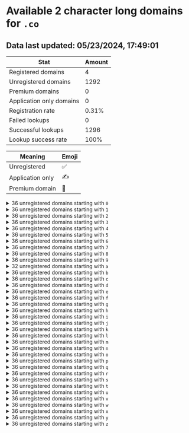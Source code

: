 # Available 2 character long domains for `.co`

## Data last updated: 05/23/2024, 17:49:01

|Stat|Amount|
|--|--|
|Registered domains|4|
|Unregistered domains|1292|
|Premium domains|0|
|Application only domains|0|
|Registration rate|0.31%|
|Failed lookups|0|
|Successful lookups|1296|
|Lookup success rate|100%|


|Meaning|Emoji|
|--|--|
|Unregistered|:white_check_mark:|
|Application only|:writing_hand:|
|Premium domain|:gem:|

<details>
<summary>36 unregistered domains starting with <bold><code>0</code></bold></summary>

|Type|Domain|
|--|--|
|:white_check_mark:|`00.co`|
|:white_check_mark:|`01.co`|
|:white_check_mark:|`02.co`|
|:white_check_mark:|`03.co`|
|:white_check_mark:|`04.co`|
|:white_check_mark:|`05.co`|
|:white_check_mark:|`06.co`|
|:white_check_mark:|`07.co`|
|:white_check_mark:|`08.co`|
|:white_check_mark:|`09.co`|
|:white_check_mark:|`0a.co`|
|:white_check_mark:|`0b.co`|
|:white_check_mark:|`0c.co`|
|:white_check_mark:|`0d.co`|
|:white_check_mark:|`0e.co`|
|:white_check_mark:|`0f.co`|
|:white_check_mark:|`0g.co`|
|:white_check_mark:|`0h.co`|
|:white_check_mark:|`0i.co`|
|:white_check_mark:|`0j.co`|
|:white_check_mark:|`0k.co`|
|:white_check_mark:|`0l.co`|
|:white_check_mark:|`0m.co`|
|:white_check_mark:|`0n.co`|
|:white_check_mark:|`0o.co`|
|:white_check_mark:|`0p.co`|
|:white_check_mark:|`0q.co`|
|:white_check_mark:|`0r.co`|
|:white_check_mark:|`0s.co`|
|:white_check_mark:|`0t.co`|
|:white_check_mark:|`0u.co`|
|:white_check_mark:|`0v.co`|
|:white_check_mark:|`0w.co`|
|:white_check_mark:|`0x.co`|
|:white_check_mark:|`0y.co`|
|:white_check_mark:|`0z.co`|
</details>
<details>
<summary>36 unregistered domains starting with <bold><code>1</code></bold></summary>

|Type|Domain|
|--|--|
|:white_check_mark:|`10.co`|
|:white_check_mark:|`11.co`|
|:white_check_mark:|`12.co`|
|:white_check_mark:|`13.co`|
|:white_check_mark:|`14.co`|
|:white_check_mark:|`15.co`|
|:white_check_mark:|`16.co`|
|:white_check_mark:|`17.co`|
|:white_check_mark:|`18.co`|
|:white_check_mark:|`19.co`|
|:white_check_mark:|`1a.co`|
|:white_check_mark:|`1b.co`|
|:white_check_mark:|`1c.co`|
|:white_check_mark:|`1d.co`|
|:white_check_mark:|`1e.co`|
|:white_check_mark:|`1f.co`|
|:white_check_mark:|`1g.co`|
|:white_check_mark:|`1h.co`|
|:white_check_mark:|`1i.co`|
|:white_check_mark:|`1j.co`|
|:white_check_mark:|`1k.co`|
|:white_check_mark:|`1l.co`|
|:white_check_mark:|`1m.co`|
|:white_check_mark:|`1n.co`|
|:white_check_mark:|`1o.co`|
|:white_check_mark:|`1p.co`|
|:white_check_mark:|`1q.co`|
|:white_check_mark:|`1r.co`|
|:white_check_mark:|`1s.co`|
|:white_check_mark:|`1t.co`|
|:white_check_mark:|`1u.co`|
|:white_check_mark:|`1v.co`|
|:white_check_mark:|`1w.co`|
|:white_check_mark:|`1x.co`|
|:white_check_mark:|`1y.co`|
|:white_check_mark:|`1z.co`|
</details>
<details>
<summary>36 unregistered domains starting with <bold><code>2</code></bold></summary>

|Type|Domain|
|--|--|
|:white_check_mark:|`20.co`|
|:white_check_mark:|`21.co`|
|:white_check_mark:|`22.co`|
|:white_check_mark:|`23.co`|
|:white_check_mark:|`24.co`|
|:white_check_mark:|`25.co`|
|:white_check_mark:|`26.co`|
|:white_check_mark:|`27.co`|
|:white_check_mark:|`28.co`|
|:white_check_mark:|`29.co`|
|:white_check_mark:|`2a.co`|
|:white_check_mark:|`2b.co`|
|:white_check_mark:|`2c.co`|
|:white_check_mark:|`2d.co`|
|:white_check_mark:|`2e.co`|
|:white_check_mark:|`2f.co`|
|:white_check_mark:|`2g.co`|
|:white_check_mark:|`2h.co`|
|:white_check_mark:|`2i.co`|
|:white_check_mark:|`2j.co`|
|:white_check_mark:|`2k.co`|
|:white_check_mark:|`2l.co`|
|:white_check_mark:|`2m.co`|
|:white_check_mark:|`2n.co`|
|:white_check_mark:|`2o.co`|
|:white_check_mark:|`2p.co`|
|:white_check_mark:|`2q.co`|
|:white_check_mark:|`2r.co`|
|:white_check_mark:|`2s.co`|
|:white_check_mark:|`2t.co`|
|:white_check_mark:|`2u.co`|
|:white_check_mark:|`2v.co`|
|:white_check_mark:|`2w.co`|
|:white_check_mark:|`2x.co`|
|:white_check_mark:|`2y.co`|
|:white_check_mark:|`2z.co`|
</details>
<details>
<summary>36 unregistered domains starting with <bold><code>3</code></bold></summary>

|Type|Domain|
|--|--|
|:white_check_mark:|`30.co`|
|:white_check_mark:|`31.co`|
|:white_check_mark:|`32.co`|
|:white_check_mark:|`33.co`|
|:white_check_mark:|`34.co`|
|:white_check_mark:|`35.co`|
|:white_check_mark:|`36.co`|
|:white_check_mark:|`37.co`|
|:white_check_mark:|`38.co`|
|:white_check_mark:|`39.co`|
|:white_check_mark:|`3a.co`|
|:white_check_mark:|`3b.co`|
|:white_check_mark:|`3c.co`|
|:white_check_mark:|`3d.co`|
|:white_check_mark:|`3e.co`|
|:white_check_mark:|`3f.co`|
|:white_check_mark:|`3g.co`|
|:white_check_mark:|`3h.co`|
|:white_check_mark:|`3i.co`|
|:white_check_mark:|`3j.co`|
|:white_check_mark:|`3k.co`|
|:white_check_mark:|`3l.co`|
|:white_check_mark:|`3m.co`|
|:white_check_mark:|`3n.co`|
|:white_check_mark:|`3o.co`|
|:white_check_mark:|`3p.co`|
|:white_check_mark:|`3q.co`|
|:white_check_mark:|`3r.co`|
|:white_check_mark:|`3s.co`|
|:white_check_mark:|`3t.co`|
|:white_check_mark:|`3u.co`|
|:white_check_mark:|`3v.co`|
|:white_check_mark:|`3w.co`|
|:white_check_mark:|`3x.co`|
|:white_check_mark:|`3y.co`|
|:white_check_mark:|`3z.co`|
</details>
<details>
<summary>36 unregistered domains starting with <bold><code>4</code></bold></summary>

|Type|Domain|
|--|--|
|:white_check_mark:|`40.co`|
|:white_check_mark:|`41.co`|
|:white_check_mark:|`42.co`|
|:white_check_mark:|`43.co`|
|:white_check_mark:|`44.co`|
|:white_check_mark:|`45.co`|
|:white_check_mark:|`46.co`|
|:white_check_mark:|`47.co`|
|:white_check_mark:|`48.co`|
|:white_check_mark:|`49.co`|
|:white_check_mark:|`4a.co`|
|:white_check_mark:|`4b.co`|
|:white_check_mark:|`4c.co`|
|:white_check_mark:|`4d.co`|
|:white_check_mark:|`4e.co`|
|:white_check_mark:|`4f.co`|
|:white_check_mark:|`4g.co`|
|:white_check_mark:|`4h.co`|
|:white_check_mark:|`4i.co`|
|:white_check_mark:|`4j.co`|
|:white_check_mark:|`4k.co`|
|:white_check_mark:|`4l.co`|
|:white_check_mark:|`4m.co`|
|:white_check_mark:|`4n.co`|
|:white_check_mark:|`4o.co`|
|:white_check_mark:|`4p.co`|
|:white_check_mark:|`4q.co`|
|:white_check_mark:|`4r.co`|
|:white_check_mark:|`4s.co`|
|:white_check_mark:|`4t.co`|
|:white_check_mark:|`4u.co`|
|:white_check_mark:|`4v.co`|
|:white_check_mark:|`4w.co`|
|:white_check_mark:|`4x.co`|
|:white_check_mark:|`4y.co`|
|:white_check_mark:|`4z.co`|
</details>
<details>
<summary>36 unregistered domains starting with <bold><code>5</code></bold></summary>

|Type|Domain|
|--|--|
|:white_check_mark:|`50.co`|
|:white_check_mark:|`51.co`|
|:white_check_mark:|`52.co`|
|:white_check_mark:|`53.co`|
|:white_check_mark:|`54.co`|
|:white_check_mark:|`55.co`|
|:white_check_mark:|`56.co`|
|:white_check_mark:|`57.co`|
|:white_check_mark:|`58.co`|
|:white_check_mark:|`59.co`|
|:white_check_mark:|`5a.co`|
|:white_check_mark:|`5b.co`|
|:white_check_mark:|`5c.co`|
|:white_check_mark:|`5d.co`|
|:white_check_mark:|`5e.co`|
|:white_check_mark:|`5f.co`|
|:white_check_mark:|`5g.co`|
|:white_check_mark:|`5h.co`|
|:white_check_mark:|`5i.co`|
|:white_check_mark:|`5j.co`|
|:white_check_mark:|`5k.co`|
|:white_check_mark:|`5l.co`|
|:white_check_mark:|`5m.co`|
|:white_check_mark:|`5n.co`|
|:white_check_mark:|`5o.co`|
|:white_check_mark:|`5p.co`|
|:white_check_mark:|`5q.co`|
|:white_check_mark:|`5r.co`|
|:white_check_mark:|`5s.co`|
|:white_check_mark:|`5t.co`|
|:white_check_mark:|`5u.co`|
|:white_check_mark:|`5v.co`|
|:white_check_mark:|`5w.co`|
|:white_check_mark:|`5x.co`|
|:white_check_mark:|`5y.co`|
|:white_check_mark:|`5z.co`|
</details>
<details>
<summary>36 unregistered domains starting with <bold><code>6</code></bold></summary>

|Type|Domain|
|--|--|
|:white_check_mark:|`60.co`|
|:white_check_mark:|`61.co`|
|:white_check_mark:|`62.co`|
|:white_check_mark:|`63.co`|
|:white_check_mark:|`64.co`|
|:white_check_mark:|`65.co`|
|:white_check_mark:|`66.co`|
|:white_check_mark:|`67.co`|
|:white_check_mark:|`68.co`|
|:white_check_mark:|`69.co`|
|:white_check_mark:|`6a.co`|
|:white_check_mark:|`6b.co`|
|:white_check_mark:|`6c.co`|
|:white_check_mark:|`6d.co`|
|:white_check_mark:|`6e.co`|
|:white_check_mark:|`6f.co`|
|:white_check_mark:|`6g.co`|
|:white_check_mark:|`6h.co`|
|:white_check_mark:|`6i.co`|
|:white_check_mark:|`6j.co`|
|:white_check_mark:|`6k.co`|
|:white_check_mark:|`6l.co`|
|:white_check_mark:|`6m.co`|
|:white_check_mark:|`6n.co`|
|:white_check_mark:|`6o.co`|
|:white_check_mark:|`6p.co`|
|:white_check_mark:|`6q.co`|
|:white_check_mark:|`6r.co`|
|:white_check_mark:|`6s.co`|
|:white_check_mark:|`6t.co`|
|:white_check_mark:|`6u.co`|
|:white_check_mark:|`6v.co`|
|:white_check_mark:|`6w.co`|
|:white_check_mark:|`6x.co`|
|:white_check_mark:|`6y.co`|
|:white_check_mark:|`6z.co`|
</details>
<details>
<summary>36 unregistered domains starting with <bold><code>7</code></bold></summary>

|Type|Domain|
|--|--|
|:white_check_mark:|`70.co`|
|:white_check_mark:|`71.co`|
|:white_check_mark:|`72.co`|
|:white_check_mark:|`73.co`|
|:white_check_mark:|`74.co`|
|:white_check_mark:|`75.co`|
|:white_check_mark:|`76.co`|
|:white_check_mark:|`77.co`|
|:white_check_mark:|`78.co`|
|:white_check_mark:|`79.co`|
|:white_check_mark:|`7a.co`|
|:white_check_mark:|`7b.co`|
|:white_check_mark:|`7c.co`|
|:white_check_mark:|`7d.co`|
|:white_check_mark:|`7e.co`|
|:white_check_mark:|`7f.co`|
|:white_check_mark:|`7g.co`|
|:white_check_mark:|`7h.co`|
|:white_check_mark:|`7i.co`|
|:white_check_mark:|`7j.co`|
|:white_check_mark:|`7k.co`|
|:white_check_mark:|`7l.co`|
|:white_check_mark:|`7m.co`|
|:white_check_mark:|`7n.co`|
|:white_check_mark:|`7o.co`|
|:white_check_mark:|`7p.co`|
|:white_check_mark:|`7q.co`|
|:white_check_mark:|`7r.co`|
|:white_check_mark:|`7s.co`|
|:white_check_mark:|`7t.co`|
|:white_check_mark:|`7u.co`|
|:white_check_mark:|`7v.co`|
|:white_check_mark:|`7w.co`|
|:white_check_mark:|`7x.co`|
|:white_check_mark:|`7y.co`|
|:white_check_mark:|`7z.co`|
</details>
<details>
<summary>36 unregistered domains starting with <bold><code>8</code></bold></summary>

|Type|Domain|
|--|--|
|:white_check_mark:|`80.co`|
|:white_check_mark:|`81.co`|
|:white_check_mark:|`82.co`|
|:white_check_mark:|`83.co`|
|:white_check_mark:|`84.co`|
|:white_check_mark:|`85.co`|
|:white_check_mark:|`86.co`|
|:white_check_mark:|`87.co`|
|:white_check_mark:|`88.co`|
|:white_check_mark:|`89.co`|
|:white_check_mark:|`8a.co`|
|:white_check_mark:|`8b.co`|
|:white_check_mark:|`8c.co`|
|:white_check_mark:|`8d.co`|
|:white_check_mark:|`8e.co`|
|:white_check_mark:|`8f.co`|
|:white_check_mark:|`8g.co`|
|:white_check_mark:|`8h.co`|
|:white_check_mark:|`8i.co`|
|:white_check_mark:|`8j.co`|
|:white_check_mark:|`8k.co`|
|:white_check_mark:|`8l.co`|
|:white_check_mark:|`8m.co`|
|:white_check_mark:|`8n.co`|
|:white_check_mark:|`8o.co`|
|:white_check_mark:|`8p.co`|
|:white_check_mark:|`8q.co`|
|:white_check_mark:|`8r.co`|
|:white_check_mark:|`8s.co`|
|:white_check_mark:|`8t.co`|
|:white_check_mark:|`8u.co`|
|:white_check_mark:|`8v.co`|
|:white_check_mark:|`8w.co`|
|:white_check_mark:|`8x.co`|
|:white_check_mark:|`8y.co`|
|:white_check_mark:|`8z.co`|
</details>
<details>
<summary>36 unregistered domains starting with <bold><code>9</code></bold></summary>

|Type|Domain|
|--|--|
|:white_check_mark:|`90.co`|
|:white_check_mark:|`91.co`|
|:white_check_mark:|`92.co`|
|:white_check_mark:|`93.co`|
|:white_check_mark:|`94.co`|
|:white_check_mark:|`95.co`|
|:white_check_mark:|`96.co`|
|:white_check_mark:|`97.co`|
|:white_check_mark:|`98.co`|
|:white_check_mark:|`99.co`|
|:white_check_mark:|`9a.co`|
|:white_check_mark:|`9b.co`|
|:white_check_mark:|`9c.co`|
|:white_check_mark:|`9d.co`|
|:white_check_mark:|`9e.co`|
|:white_check_mark:|`9f.co`|
|:white_check_mark:|`9g.co`|
|:white_check_mark:|`9h.co`|
|:white_check_mark:|`9i.co`|
|:white_check_mark:|`9j.co`|
|:white_check_mark:|`9k.co`|
|:white_check_mark:|`9l.co`|
|:white_check_mark:|`9m.co`|
|:white_check_mark:|`9n.co`|
|:white_check_mark:|`9o.co`|
|:white_check_mark:|`9p.co`|
|:white_check_mark:|`9q.co`|
|:white_check_mark:|`9r.co`|
|:white_check_mark:|`9s.co`|
|:white_check_mark:|`9t.co`|
|:white_check_mark:|`9u.co`|
|:white_check_mark:|`9v.co`|
|:white_check_mark:|`9w.co`|
|:white_check_mark:|`9x.co`|
|:white_check_mark:|`9y.co`|
|:white_check_mark:|`9z.co`|
</details>
<details>
<summary>32 unregistered domains starting with <bold><code>a</code></bold></summary>

|Type|Domain|
|--|--|
|:white_check_mark:|`a0.co`|
|:white_check_mark:|`a1.co`|
|:white_check_mark:|`a2.co`|
|:white_check_mark:|`a3.co`|
|:white_check_mark:|`a4.co`|
|:white_check_mark:|`a5.co`|
|:white_check_mark:|`a6.co`|
|:white_check_mark:|`a7.co`|
|:white_check_mark:|`a8.co`|
|:white_check_mark:|`a9.co`|
|:white_check_mark:|`ae.co`|
|:white_check_mark:|`af.co`|
|:white_check_mark:|`ag.co`|
|:white_check_mark:|`ah.co`|
|:white_check_mark:|`ai.co`|
|:white_check_mark:|`aj.co`|
|:white_check_mark:|`ak.co`|
|:white_check_mark:|`al.co`|
|:white_check_mark:|`am.co`|
|:white_check_mark:|`an.co`|
|:white_check_mark:|`ao.co`|
|:white_check_mark:|`ap.co`|
|:white_check_mark:|`aq.co`|
|:white_check_mark:|`ar.co`|
|:white_check_mark:|`as.co`|
|:white_check_mark:|`at.co`|
|:white_check_mark:|`au.co`|
|:white_check_mark:|`av.co`|
|:white_check_mark:|`aw.co`|
|:white_check_mark:|`ax.co`|
|:white_check_mark:|`ay.co`|
|:white_check_mark:|`az.co`|
</details>
<details>
<summary>36 unregistered domains starting with <bold><code>b</code></bold></summary>

|Type|Domain|
|--|--|
|:white_check_mark:|`b0.co`|
|:white_check_mark:|`b1.co`|
|:white_check_mark:|`b2.co`|
|:white_check_mark:|`b3.co`|
|:white_check_mark:|`b4.co`|
|:white_check_mark:|`b5.co`|
|:white_check_mark:|`b6.co`|
|:white_check_mark:|`b7.co`|
|:white_check_mark:|`b8.co`|
|:white_check_mark:|`b9.co`|
|:white_check_mark:|`ba.co`|
|:white_check_mark:|`bb.co`|
|:white_check_mark:|`bc.co`|
|:white_check_mark:|`bd.co`|
|:white_check_mark:|`be.co`|
|:white_check_mark:|`bf.co`|
|:white_check_mark:|`bg.co`|
|:white_check_mark:|`bh.co`|
|:white_check_mark:|`bi.co`|
|:white_check_mark:|`bj.co`|
|:white_check_mark:|`bk.co`|
|:white_check_mark:|`bl.co`|
|:white_check_mark:|`bm.co`|
|:white_check_mark:|`bn.co`|
|:white_check_mark:|`bo.co`|
|:white_check_mark:|`bp.co`|
|:white_check_mark:|`bq.co`|
|:white_check_mark:|`br.co`|
|:white_check_mark:|`bs.co`|
|:white_check_mark:|`bt.co`|
|:white_check_mark:|`bu.co`|
|:white_check_mark:|`bv.co`|
|:white_check_mark:|`bw.co`|
|:white_check_mark:|`bx.co`|
|:white_check_mark:|`by.co`|
|:white_check_mark:|`bz.co`|
</details>
<details>
<summary>36 unregistered domains starting with <bold><code>c</code></bold></summary>

|Type|Domain|
|--|--|
|:white_check_mark:|`c0.co`|
|:white_check_mark:|`c1.co`|
|:white_check_mark:|`c2.co`|
|:white_check_mark:|`c3.co`|
|:white_check_mark:|`c4.co`|
|:white_check_mark:|`c5.co`|
|:white_check_mark:|`c6.co`|
|:white_check_mark:|`c7.co`|
|:white_check_mark:|`c8.co`|
|:white_check_mark:|`c9.co`|
|:white_check_mark:|`ca.co`|
|:white_check_mark:|`cb.co`|
|:white_check_mark:|`cc.co`|
|:white_check_mark:|`cd.co`|
|:white_check_mark:|`ce.co`|
|:white_check_mark:|`cf.co`|
|:white_check_mark:|`cg.co`|
|:white_check_mark:|`ch.co`|
|:white_check_mark:|`ci.co`|
|:white_check_mark:|`cj.co`|
|:white_check_mark:|`ck.co`|
|:white_check_mark:|`cl.co`|
|:white_check_mark:|`cm.co`|
|:white_check_mark:|`cn.co`|
|:white_check_mark:|`co.co`|
|:white_check_mark:|`cp.co`|
|:white_check_mark:|`cq.co`|
|:white_check_mark:|`cr.co`|
|:white_check_mark:|`cs.co`|
|:white_check_mark:|`ct.co`|
|:white_check_mark:|`cu.co`|
|:white_check_mark:|`cv.co`|
|:white_check_mark:|`cw.co`|
|:white_check_mark:|`cx.co`|
|:white_check_mark:|`cy.co`|
|:white_check_mark:|`cz.co`|
</details>
<details>
<summary>36 unregistered domains starting with <bold><code>d</code></bold></summary>

|Type|Domain|
|--|--|
|:white_check_mark:|`d0.co`|
|:white_check_mark:|`d1.co`|
|:white_check_mark:|`d2.co`|
|:white_check_mark:|`d3.co`|
|:white_check_mark:|`d4.co`|
|:white_check_mark:|`d5.co`|
|:white_check_mark:|`d6.co`|
|:white_check_mark:|`d7.co`|
|:white_check_mark:|`d8.co`|
|:white_check_mark:|`d9.co`|
|:white_check_mark:|`da.co`|
|:white_check_mark:|`db.co`|
|:white_check_mark:|`dc.co`|
|:white_check_mark:|`dd.co`|
|:white_check_mark:|`de.co`|
|:white_check_mark:|`df.co`|
|:white_check_mark:|`dg.co`|
|:white_check_mark:|`dh.co`|
|:white_check_mark:|`di.co`|
|:white_check_mark:|`dj.co`|
|:white_check_mark:|`dk.co`|
|:white_check_mark:|`dl.co`|
|:white_check_mark:|`dm.co`|
|:white_check_mark:|`dn.co`|
|:white_check_mark:|`do.co`|
|:white_check_mark:|`dp.co`|
|:white_check_mark:|`dq.co`|
|:white_check_mark:|`dr.co`|
|:white_check_mark:|`ds.co`|
|:white_check_mark:|`dt.co`|
|:white_check_mark:|`du.co`|
|:white_check_mark:|`dv.co`|
|:white_check_mark:|`dw.co`|
|:white_check_mark:|`dx.co`|
|:white_check_mark:|`dy.co`|
|:white_check_mark:|`dz.co`|
</details>
<details>
<summary>36 unregistered domains starting with <bold><code>e</code></bold></summary>

|Type|Domain|
|--|--|
|:white_check_mark:|`e0.co`|
|:white_check_mark:|`e1.co`|
|:white_check_mark:|`e2.co`|
|:white_check_mark:|`e3.co`|
|:white_check_mark:|`e4.co`|
|:white_check_mark:|`e5.co`|
|:white_check_mark:|`e6.co`|
|:white_check_mark:|`e7.co`|
|:white_check_mark:|`e8.co`|
|:white_check_mark:|`e9.co`|
|:white_check_mark:|`ea.co`|
|:white_check_mark:|`eb.co`|
|:white_check_mark:|`ec.co`|
|:white_check_mark:|`ed.co`|
|:white_check_mark:|`ee.co`|
|:white_check_mark:|`ef.co`|
|:white_check_mark:|`eg.co`|
|:white_check_mark:|`eh.co`|
|:white_check_mark:|`ei.co`|
|:white_check_mark:|`ej.co`|
|:white_check_mark:|`ek.co`|
|:white_check_mark:|`el.co`|
|:white_check_mark:|`em.co`|
|:white_check_mark:|`en.co`|
|:white_check_mark:|`eo.co`|
|:white_check_mark:|`ep.co`|
|:white_check_mark:|`eq.co`|
|:white_check_mark:|`er.co`|
|:white_check_mark:|`es.co`|
|:white_check_mark:|`et.co`|
|:white_check_mark:|`eu.co`|
|:white_check_mark:|`ev.co`|
|:white_check_mark:|`ew.co`|
|:white_check_mark:|`ex.co`|
|:white_check_mark:|`ey.co`|
|:white_check_mark:|`ez.co`|
</details>
<details>
<summary>36 unregistered domains starting with <bold><code>f</code></bold></summary>

|Type|Domain|
|--|--|
|:white_check_mark:|`f0.co`|
|:white_check_mark:|`f1.co`|
|:white_check_mark:|`f2.co`|
|:white_check_mark:|`f3.co`|
|:white_check_mark:|`f4.co`|
|:white_check_mark:|`f5.co`|
|:white_check_mark:|`f6.co`|
|:white_check_mark:|`f7.co`|
|:white_check_mark:|`f8.co`|
|:white_check_mark:|`f9.co`|
|:white_check_mark:|`fa.co`|
|:white_check_mark:|`fb.co`|
|:white_check_mark:|`fc.co`|
|:white_check_mark:|`fd.co`|
|:white_check_mark:|`fe.co`|
|:white_check_mark:|`ff.co`|
|:white_check_mark:|`fg.co`|
|:white_check_mark:|`fh.co`|
|:white_check_mark:|`fi.co`|
|:white_check_mark:|`fj.co`|
|:white_check_mark:|`fk.co`|
|:white_check_mark:|`fl.co`|
|:white_check_mark:|`fm.co`|
|:white_check_mark:|`fn.co`|
|:white_check_mark:|`fo.co`|
|:white_check_mark:|`fp.co`|
|:white_check_mark:|`fq.co`|
|:white_check_mark:|`fr.co`|
|:white_check_mark:|`fs.co`|
|:white_check_mark:|`ft.co`|
|:white_check_mark:|`fu.co`|
|:white_check_mark:|`fv.co`|
|:white_check_mark:|`fw.co`|
|:white_check_mark:|`fx.co`|
|:white_check_mark:|`fy.co`|
|:white_check_mark:|`fz.co`|
</details>
<details>
<summary>36 unregistered domains starting with <bold><code>g</code></bold></summary>

|Type|Domain|
|--|--|
|:white_check_mark:|`g0.co`|
|:white_check_mark:|`g1.co`|
|:white_check_mark:|`g2.co`|
|:white_check_mark:|`g3.co`|
|:white_check_mark:|`g4.co`|
|:white_check_mark:|`g5.co`|
|:white_check_mark:|`g6.co`|
|:white_check_mark:|`g7.co`|
|:white_check_mark:|`g8.co`|
|:white_check_mark:|`g9.co`|
|:white_check_mark:|`ga.co`|
|:white_check_mark:|`gb.co`|
|:white_check_mark:|`gc.co`|
|:white_check_mark:|`gd.co`|
|:white_check_mark:|`ge.co`|
|:white_check_mark:|`gf.co`|
|:white_check_mark:|`gg.co`|
|:white_check_mark:|`gh.co`|
|:white_check_mark:|`gi.co`|
|:white_check_mark:|`gj.co`|
|:white_check_mark:|`gk.co`|
|:white_check_mark:|`gl.co`|
|:white_check_mark:|`gm.co`|
|:white_check_mark:|`gn.co`|
|:white_check_mark:|`go.co`|
|:white_check_mark:|`gp.co`|
|:white_check_mark:|`gq.co`|
|:white_check_mark:|`gr.co`|
|:white_check_mark:|`gs.co`|
|:white_check_mark:|`gt.co`|
|:white_check_mark:|`gu.co`|
|:white_check_mark:|`gv.co`|
|:white_check_mark:|`gw.co`|
|:white_check_mark:|`gx.co`|
|:white_check_mark:|`gy.co`|
|:white_check_mark:|`gz.co`|
</details>
<details>
<summary>36 unregistered domains starting with <bold><code>h</code></bold></summary>

|Type|Domain|
|--|--|
|:white_check_mark:|`h0.co`|
|:white_check_mark:|`h1.co`|
|:white_check_mark:|`h2.co`|
|:white_check_mark:|`h3.co`|
|:white_check_mark:|`h4.co`|
|:white_check_mark:|`h5.co`|
|:white_check_mark:|`h6.co`|
|:white_check_mark:|`h7.co`|
|:white_check_mark:|`h8.co`|
|:white_check_mark:|`h9.co`|
|:white_check_mark:|`ha.co`|
|:white_check_mark:|`hb.co`|
|:white_check_mark:|`hc.co`|
|:white_check_mark:|`hd.co`|
|:white_check_mark:|`he.co`|
|:white_check_mark:|`hf.co`|
|:white_check_mark:|`hg.co`|
|:white_check_mark:|`hh.co`|
|:white_check_mark:|`hi.co`|
|:white_check_mark:|`hj.co`|
|:white_check_mark:|`hk.co`|
|:white_check_mark:|`hl.co`|
|:white_check_mark:|`hm.co`|
|:white_check_mark:|`hn.co`|
|:white_check_mark:|`ho.co`|
|:white_check_mark:|`hp.co`|
|:white_check_mark:|`hq.co`|
|:white_check_mark:|`hr.co`|
|:white_check_mark:|`hs.co`|
|:white_check_mark:|`ht.co`|
|:white_check_mark:|`hu.co`|
|:white_check_mark:|`hv.co`|
|:white_check_mark:|`hw.co`|
|:white_check_mark:|`hx.co`|
|:white_check_mark:|`hy.co`|
|:white_check_mark:|`hz.co`|
</details>
<details>
<summary>36 unregistered domains starting with <bold><code>i</code></bold></summary>

|Type|Domain|
|--|--|
|:white_check_mark:|`i0.co`|
|:white_check_mark:|`i1.co`|
|:white_check_mark:|`i2.co`|
|:white_check_mark:|`i3.co`|
|:white_check_mark:|`i4.co`|
|:white_check_mark:|`i5.co`|
|:white_check_mark:|`i6.co`|
|:white_check_mark:|`i7.co`|
|:white_check_mark:|`i8.co`|
|:white_check_mark:|`i9.co`|
|:white_check_mark:|`ia.co`|
|:white_check_mark:|`ib.co`|
|:white_check_mark:|`ic.co`|
|:white_check_mark:|`id.co`|
|:white_check_mark:|`ie.co`|
|:white_check_mark:|`if.co`|
|:white_check_mark:|`ig.co`|
|:white_check_mark:|`ih.co`|
|:white_check_mark:|`ii.co`|
|:white_check_mark:|`ij.co`|
|:white_check_mark:|`ik.co`|
|:white_check_mark:|`il.co`|
|:white_check_mark:|`im.co`|
|:white_check_mark:|`in.co`|
|:white_check_mark:|`io.co`|
|:white_check_mark:|`ip.co`|
|:white_check_mark:|`iq.co`|
|:white_check_mark:|`ir.co`|
|:white_check_mark:|`is.co`|
|:white_check_mark:|`it.co`|
|:white_check_mark:|`iu.co`|
|:white_check_mark:|`iv.co`|
|:white_check_mark:|`iw.co`|
|:white_check_mark:|`ix.co`|
|:white_check_mark:|`iy.co`|
|:white_check_mark:|`iz.co`|
</details>
<details>
<summary>36 unregistered domains starting with <bold><code>j</code></bold></summary>

|Type|Domain|
|--|--|
|:white_check_mark:|`j0.co`|
|:white_check_mark:|`j1.co`|
|:white_check_mark:|`j2.co`|
|:white_check_mark:|`j3.co`|
|:white_check_mark:|`j4.co`|
|:white_check_mark:|`j5.co`|
|:white_check_mark:|`j6.co`|
|:white_check_mark:|`j7.co`|
|:white_check_mark:|`j8.co`|
|:white_check_mark:|`j9.co`|
|:white_check_mark:|`ja.co`|
|:white_check_mark:|`jb.co`|
|:white_check_mark:|`jc.co`|
|:white_check_mark:|`jd.co`|
|:white_check_mark:|`je.co`|
|:white_check_mark:|`jf.co`|
|:white_check_mark:|`jg.co`|
|:white_check_mark:|`jh.co`|
|:white_check_mark:|`ji.co`|
|:white_check_mark:|`jj.co`|
|:white_check_mark:|`jk.co`|
|:white_check_mark:|`jl.co`|
|:white_check_mark:|`jm.co`|
|:white_check_mark:|`jn.co`|
|:white_check_mark:|`jo.co`|
|:white_check_mark:|`jp.co`|
|:white_check_mark:|`jq.co`|
|:white_check_mark:|`jr.co`|
|:white_check_mark:|`js.co`|
|:white_check_mark:|`jt.co`|
|:white_check_mark:|`ju.co`|
|:white_check_mark:|`jv.co`|
|:white_check_mark:|`jw.co`|
|:white_check_mark:|`jx.co`|
|:white_check_mark:|`jy.co`|
|:white_check_mark:|`jz.co`|
</details>
<details>
<summary>36 unregistered domains starting with <bold><code>k</code></bold></summary>

|Type|Domain|
|--|--|
|:white_check_mark:|`k0.co`|
|:white_check_mark:|`k1.co`|
|:white_check_mark:|`k2.co`|
|:white_check_mark:|`k3.co`|
|:white_check_mark:|`k4.co`|
|:white_check_mark:|`k5.co`|
|:white_check_mark:|`k6.co`|
|:white_check_mark:|`k7.co`|
|:white_check_mark:|`k8.co`|
|:white_check_mark:|`k9.co`|
|:white_check_mark:|`ka.co`|
|:white_check_mark:|`kb.co`|
|:white_check_mark:|`kc.co`|
|:white_check_mark:|`kd.co`|
|:white_check_mark:|`ke.co`|
|:white_check_mark:|`kf.co`|
|:white_check_mark:|`kg.co`|
|:white_check_mark:|`kh.co`|
|:white_check_mark:|`ki.co`|
|:white_check_mark:|`kj.co`|
|:white_check_mark:|`kk.co`|
|:white_check_mark:|`kl.co`|
|:white_check_mark:|`km.co`|
|:white_check_mark:|`kn.co`|
|:white_check_mark:|`ko.co`|
|:white_check_mark:|`kp.co`|
|:white_check_mark:|`kq.co`|
|:white_check_mark:|`kr.co`|
|:white_check_mark:|`ks.co`|
|:white_check_mark:|`kt.co`|
|:white_check_mark:|`ku.co`|
|:white_check_mark:|`kv.co`|
|:white_check_mark:|`kw.co`|
|:white_check_mark:|`kx.co`|
|:white_check_mark:|`ky.co`|
|:white_check_mark:|`kz.co`|
</details>
<details>
<summary>36 unregistered domains starting with <bold><code>l</code></bold></summary>

|Type|Domain|
|--|--|
|:white_check_mark:|`l0.co`|
|:white_check_mark:|`l1.co`|
|:white_check_mark:|`l2.co`|
|:white_check_mark:|`l3.co`|
|:white_check_mark:|`l4.co`|
|:white_check_mark:|`l5.co`|
|:white_check_mark:|`l6.co`|
|:white_check_mark:|`l7.co`|
|:white_check_mark:|`l8.co`|
|:white_check_mark:|`l9.co`|
|:white_check_mark:|`la.co`|
|:white_check_mark:|`lb.co`|
|:white_check_mark:|`lc.co`|
|:white_check_mark:|`ld.co`|
|:white_check_mark:|`le.co`|
|:white_check_mark:|`lf.co`|
|:white_check_mark:|`lg.co`|
|:white_check_mark:|`lh.co`|
|:white_check_mark:|`li.co`|
|:white_check_mark:|`lj.co`|
|:white_check_mark:|`lk.co`|
|:white_check_mark:|`ll.co`|
|:white_check_mark:|`lm.co`|
|:white_check_mark:|`ln.co`|
|:white_check_mark:|`lo.co`|
|:white_check_mark:|`lp.co`|
|:white_check_mark:|`lq.co`|
|:white_check_mark:|`lr.co`|
|:white_check_mark:|`ls.co`|
|:white_check_mark:|`lt.co`|
|:white_check_mark:|`lu.co`|
|:white_check_mark:|`lv.co`|
|:white_check_mark:|`lw.co`|
|:white_check_mark:|`lx.co`|
|:white_check_mark:|`ly.co`|
|:white_check_mark:|`lz.co`|
</details>
<details>
<summary>36 unregistered domains starting with <bold><code>m</code></bold></summary>

|Type|Domain|
|--|--|
|:white_check_mark:|`m0.co`|
|:white_check_mark:|`m1.co`|
|:white_check_mark:|`m2.co`|
|:white_check_mark:|`m3.co`|
|:white_check_mark:|`m4.co`|
|:white_check_mark:|`m5.co`|
|:white_check_mark:|`m6.co`|
|:white_check_mark:|`m7.co`|
|:white_check_mark:|`m8.co`|
|:white_check_mark:|`m9.co`|
|:white_check_mark:|`ma.co`|
|:white_check_mark:|`mb.co`|
|:white_check_mark:|`mc.co`|
|:white_check_mark:|`md.co`|
|:white_check_mark:|`me.co`|
|:white_check_mark:|`mf.co`|
|:white_check_mark:|`mg.co`|
|:white_check_mark:|`mh.co`|
|:white_check_mark:|`mi.co`|
|:white_check_mark:|`mj.co`|
|:white_check_mark:|`mk.co`|
|:white_check_mark:|`ml.co`|
|:white_check_mark:|`mm.co`|
|:white_check_mark:|`mn.co`|
|:white_check_mark:|`mo.co`|
|:white_check_mark:|`mp.co`|
|:white_check_mark:|`mq.co`|
|:white_check_mark:|`mr.co`|
|:white_check_mark:|`ms.co`|
|:white_check_mark:|`mt.co`|
|:white_check_mark:|`mu.co`|
|:white_check_mark:|`mv.co`|
|:white_check_mark:|`mw.co`|
|:white_check_mark:|`mx.co`|
|:white_check_mark:|`my.co`|
|:white_check_mark:|`mz.co`|
</details>
<details>
<summary>36 unregistered domains starting with <bold><code>n</code></bold></summary>

|Type|Domain|
|--|--|
|:white_check_mark:|`n0.co`|
|:white_check_mark:|`n1.co`|
|:white_check_mark:|`n2.co`|
|:white_check_mark:|`n3.co`|
|:white_check_mark:|`n4.co`|
|:white_check_mark:|`n5.co`|
|:white_check_mark:|`n6.co`|
|:white_check_mark:|`n7.co`|
|:white_check_mark:|`n8.co`|
|:white_check_mark:|`n9.co`|
|:white_check_mark:|`na.co`|
|:white_check_mark:|`nb.co`|
|:white_check_mark:|`nc.co`|
|:white_check_mark:|`nd.co`|
|:white_check_mark:|`ne.co`|
|:white_check_mark:|`nf.co`|
|:white_check_mark:|`ng.co`|
|:white_check_mark:|`nh.co`|
|:white_check_mark:|`ni.co`|
|:white_check_mark:|`nj.co`|
|:white_check_mark:|`nk.co`|
|:white_check_mark:|`nl.co`|
|:white_check_mark:|`nm.co`|
|:white_check_mark:|`nn.co`|
|:white_check_mark:|`no.co`|
|:white_check_mark:|`np.co`|
|:white_check_mark:|`nq.co`|
|:white_check_mark:|`nr.co`|
|:white_check_mark:|`ns.co`|
|:white_check_mark:|`nt.co`|
|:white_check_mark:|`nu.co`|
|:white_check_mark:|`nv.co`|
|:white_check_mark:|`nw.co`|
|:white_check_mark:|`nx.co`|
|:white_check_mark:|`ny.co`|
|:white_check_mark:|`nz.co`|
</details>
<details>
<summary>36 unregistered domains starting with <bold><code>o</code></bold></summary>

|Type|Domain|
|--|--|
|:white_check_mark:|`o0.co`|
|:white_check_mark:|`o1.co`|
|:white_check_mark:|`o2.co`|
|:white_check_mark:|`o3.co`|
|:white_check_mark:|`o4.co`|
|:white_check_mark:|`o5.co`|
|:white_check_mark:|`o6.co`|
|:white_check_mark:|`o7.co`|
|:white_check_mark:|`o8.co`|
|:white_check_mark:|`o9.co`|
|:white_check_mark:|`oa.co`|
|:white_check_mark:|`ob.co`|
|:white_check_mark:|`oc.co`|
|:white_check_mark:|`od.co`|
|:white_check_mark:|`oe.co`|
|:white_check_mark:|`of.co`|
|:white_check_mark:|`og.co`|
|:white_check_mark:|`oh.co`|
|:white_check_mark:|`oi.co`|
|:white_check_mark:|`oj.co`|
|:white_check_mark:|`ok.co`|
|:white_check_mark:|`ol.co`|
|:white_check_mark:|`om.co`|
|:white_check_mark:|`on.co`|
|:white_check_mark:|`oo.co`|
|:white_check_mark:|`op.co`|
|:white_check_mark:|`oq.co`|
|:white_check_mark:|`or.co`|
|:white_check_mark:|`os.co`|
|:white_check_mark:|`ot.co`|
|:white_check_mark:|`ou.co`|
|:white_check_mark:|`ov.co`|
|:white_check_mark:|`ow.co`|
|:white_check_mark:|`ox.co`|
|:white_check_mark:|`oy.co`|
|:white_check_mark:|`oz.co`|
</details>
<details>
<summary>36 unregistered domains starting with <bold><code>p</code></bold></summary>

|Type|Domain|
|--|--|
|:white_check_mark:|`p0.co`|
|:white_check_mark:|`p1.co`|
|:white_check_mark:|`p2.co`|
|:white_check_mark:|`p3.co`|
|:white_check_mark:|`p4.co`|
|:white_check_mark:|`p5.co`|
|:white_check_mark:|`p6.co`|
|:white_check_mark:|`p7.co`|
|:white_check_mark:|`p8.co`|
|:white_check_mark:|`p9.co`|
|:white_check_mark:|`pa.co`|
|:white_check_mark:|`pb.co`|
|:white_check_mark:|`pc.co`|
|:white_check_mark:|`pd.co`|
|:white_check_mark:|`pe.co`|
|:white_check_mark:|`pf.co`|
|:white_check_mark:|`pg.co`|
|:white_check_mark:|`ph.co`|
|:white_check_mark:|`pi.co`|
|:white_check_mark:|`pj.co`|
|:white_check_mark:|`pk.co`|
|:white_check_mark:|`pl.co`|
|:white_check_mark:|`pm.co`|
|:white_check_mark:|`pn.co`|
|:white_check_mark:|`po.co`|
|:white_check_mark:|`pp.co`|
|:white_check_mark:|`pq.co`|
|:white_check_mark:|`pr.co`|
|:white_check_mark:|`ps.co`|
|:white_check_mark:|`pt.co`|
|:white_check_mark:|`pu.co`|
|:white_check_mark:|`pv.co`|
|:white_check_mark:|`pw.co`|
|:white_check_mark:|`px.co`|
|:white_check_mark:|`py.co`|
|:white_check_mark:|`pz.co`|
</details>
<details>
<summary>36 unregistered domains starting with <bold><code>q</code></bold></summary>

|Type|Domain|
|--|--|
|:white_check_mark:|`q0.co`|
|:white_check_mark:|`q1.co`|
|:white_check_mark:|`q2.co`|
|:white_check_mark:|`q3.co`|
|:white_check_mark:|`q4.co`|
|:white_check_mark:|`q5.co`|
|:white_check_mark:|`q6.co`|
|:white_check_mark:|`q7.co`|
|:white_check_mark:|`q8.co`|
|:white_check_mark:|`q9.co`|
|:white_check_mark:|`qa.co`|
|:white_check_mark:|`qb.co`|
|:white_check_mark:|`qc.co`|
|:white_check_mark:|`qd.co`|
|:white_check_mark:|`qe.co`|
|:white_check_mark:|`qf.co`|
|:white_check_mark:|`qg.co`|
|:white_check_mark:|`qh.co`|
|:white_check_mark:|`qi.co`|
|:white_check_mark:|`qj.co`|
|:white_check_mark:|`qk.co`|
|:white_check_mark:|`ql.co`|
|:white_check_mark:|`qm.co`|
|:white_check_mark:|`qn.co`|
|:white_check_mark:|`qo.co`|
|:white_check_mark:|`qp.co`|
|:white_check_mark:|`qq.co`|
|:white_check_mark:|`qr.co`|
|:white_check_mark:|`qs.co`|
|:white_check_mark:|`qt.co`|
|:white_check_mark:|`qu.co`|
|:white_check_mark:|`qv.co`|
|:white_check_mark:|`qw.co`|
|:white_check_mark:|`qx.co`|
|:white_check_mark:|`qy.co`|
|:white_check_mark:|`qz.co`|
</details>
<details>
<summary>36 unregistered domains starting with <bold><code>r</code></bold></summary>

|Type|Domain|
|--|--|
|:white_check_mark:|`r0.co`|
|:white_check_mark:|`r1.co`|
|:white_check_mark:|`r2.co`|
|:white_check_mark:|`r3.co`|
|:white_check_mark:|`r4.co`|
|:white_check_mark:|`r5.co`|
|:white_check_mark:|`r6.co`|
|:white_check_mark:|`r7.co`|
|:white_check_mark:|`r8.co`|
|:white_check_mark:|`r9.co`|
|:white_check_mark:|`ra.co`|
|:white_check_mark:|`rb.co`|
|:white_check_mark:|`rc.co`|
|:white_check_mark:|`rd.co`|
|:white_check_mark:|`re.co`|
|:white_check_mark:|`rf.co`|
|:white_check_mark:|`rg.co`|
|:white_check_mark:|`rh.co`|
|:white_check_mark:|`ri.co`|
|:white_check_mark:|`rj.co`|
|:white_check_mark:|`rk.co`|
|:white_check_mark:|`rl.co`|
|:white_check_mark:|`rm.co`|
|:white_check_mark:|`rn.co`|
|:white_check_mark:|`ro.co`|
|:white_check_mark:|`rp.co`|
|:white_check_mark:|`rq.co`|
|:white_check_mark:|`rr.co`|
|:white_check_mark:|`rs.co`|
|:white_check_mark:|`rt.co`|
|:white_check_mark:|`ru.co`|
|:white_check_mark:|`rv.co`|
|:white_check_mark:|`rw.co`|
|:white_check_mark:|`rx.co`|
|:white_check_mark:|`ry.co`|
|:white_check_mark:|`rz.co`|
</details>
<details>
<summary>36 unregistered domains starting with <bold><code>s</code></bold></summary>

|Type|Domain|
|--|--|
|:white_check_mark:|`s0.co`|
|:white_check_mark:|`s1.co`|
|:white_check_mark:|`s2.co`|
|:white_check_mark:|`s3.co`|
|:white_check_mark:|`s4.co`|
|:white_check_mark:|`s5.co`|
|:white_check_mark:|`s6.co`|
|:white_check_mark:|`s7.co`|
|:white_check_mark:|`s8.co`|
|:white_check_mark:|`s9.co`|
|:white_check_mark:|`sa.co`|
|:white_check_mark:|`sb.co`|
|:white_check_mark:|`sc.co`|
|:white_check_mark:|`sd.co`|
|:white_check_mark:|`se.co`|
|:white_check_mark:|`sf.co`|
|:white_check_mark:|`sg.co`|
|:white_check_mark:|`sh.co`|
|:white_check_mark:|`si.co`|
|:white_check_mark:|`sj.co`|
|:white_check_mark:|`sk.co`|
|:white_check_mark:|`sl.co`|
|:white_check_mark:|`sm.co`|
|:white_check_mark:|`sn.co`|
|:white_check_mark:|`so.co`|
|:white_check_mark:|`sp.co`|
|:white_check_mark:|`sq.co`|
|:white_check_mark:|`sr.co`|
|:white_check_mark:|`ss.co`|
|:white_check_mark:|`st.co`|
|:white_check_mark:|`su.co`|
|:white_check_mark:|`sv.co`|
|:white_check_mark:|`sw.co`|
|:white_check_mark:|`sx.co`|
|:white_check_mark:|`sy.co`|
|:white_check_mark:|`sz.co`|
</details>
<details>
<summary>36 unregistered domains starting with <bold><code>t</code></bold></summary>

|Type|Domain|
|--|--|
|:white_check_mark:|`t0.co`|
|:white_check_mark:|`t1.co`|
|:white_check_mark:|`t2.co`|
|:white_check_mark:|`t3.co`|
|:white_check_mark:|`t4.co`|
|:white_check_mark:|`t5.co`|
|:white_check_mark:|`t6.co`|
|:white_check_mark:|`t7.co`|
|:white_check_mark:|`t8.co`|
|:white_check_mark:|`t9.co`|
|:white_check_mark:|`ta.co`|
|:white_check_mark:|`tb.co`|
|:white_check_mark:|`tc.co`|
|:white_check_mark:|`td.co`|
|:white_check_mark:|`te.co`|
|:white_check_mark:|`tf.co`|
|:white_check_mark:|`tg.co`|
|:white_check_mark:|`th.co`|
|:white_check_mark:|`ti.co`|
|:white_check_mark:|`tj.co`|
|:white_check_mark:|`tk.co`|
|:white_check_mark:|`tl.co`|
|:white_check_mark:|`tm.co`|
|:white_check_mark:|`tn.co`|
|:white_check_mark:|`to.co`|
|:white_check_mark:|`tp.co`|
|:white_check_mark:|`tq.co`|
|:white_check_mark:|`tr.co`|
|:white_check_mark:|`ts.co`|
|:white_check_mark:|`tt.co`|
|:white_check_mark:|`tu.co`|
|:white_check_mark:|`tv.co`|
|:white_check_mark:|`tw.co`|
|:white_check_mark:|`tx.co`|
|:white_check_mark:|`ty.co`|
|:white_check_mark:|`tz.co`|
</details>
<details>
<summary>36 unregistered domains starting with <bold><code>u</code></bold></summary>

|Type|Domain|
|--|--|
|:white_check_mark:|`u0.co`|
|:white_check_mark:|`u1.co`|
|:white_check_mark:|`u2.co`|
|:white_check_mark:|`u3.co`|
|:white_check_mark:|`u4.co`|
|:white_check_mark:|`u5.co`|
|:white_check_mark:|`u6.co`|
|:white_check_mark:|`u7.co`|
|:white_check_mark:|`u8.co`|
|:white_check_mark:|`u9.co`|
|:white_check_mark:|`ua.co`|
|:white_check_mark:|`ub.co`|
|:white_check_mark:|`uc.co`|
|:white_check_mark:|`ud.co`|
|:white_check_mark:|`ue.co`|
|:white_check_mark:|`uf.co`|
|:white_check_mark:|`ug.co`|
|:white_check_mark:|`uh.co`|
|:white_check_mark:|`ui.co`|
|:white_check_mark:|`uj.co`|
|:white_check_mark:|`uk.co`|
|:white_check_mark:|`ul.co`|
|:white_check_mark:|`um.co`|
|:white_check_mark:|`un.co`|
|:white_check_mark:|`uo.co`|
|:white_check_mark:|`up.co`|
|:white_check_mark:|`uq.co`|
|:white_check_mark:|`ur.co`|
|:white_check_mark:|`us.co`|
|:white_check_mark:|`ut.co`|
|:white_check_mark:|`uu.co`|
|:white_check_mark:|`uv.co`|
|:white_check_mark:|`uw.co`|
|:white_check_mark:|`ux.co`|
|:white_check_mark:|`uy.co`|
|:white_check_mark:|`uz.co`|
</details>
<details>
<summary>36 unregistered domains starting with <bold><code>v</code></bold></summary>

|Type|Domain|
|--|--|
|:white_check_mark:|`v0.co`|
|:white_check_mark:|`v1.co`|
|:white_check_mark:|`v2.co`|
|:white_check_mark:|`v3.co`|
|:white_check_mark:|`v4.co`|
|:white_check_mark:|`v5.co`|
|:white_check_mark:|`v6.co`|
|:white_check_mark:|`v7.co`|
|:white_check_mark:|`v8.co`|
|:white_check_mark:|`v9.co`|
|:white_check_mark:|`va.co`|
|:white_check_mark:|`vb.co`|
|:white_check_mark:|`vc.co`|
|:white_check_mark:|`vd.co`|
|:white_check_mark:|`ve.co`|
|:white_check_mark:|`vf.co`|
|:white_check_mark:|`vg.co`|
|:white_check_mark:|`vh.co`|
|:white_check_mark:|`vi.co`|
|:white_check_mark:|`vj.co`|
|:white_check_mark:|`vk.co`|
|:white_check_mark:|`vl.co`|
|:white_check_mark:|`vm.co`|
|:white_check_mark:|`vn.co`|
|:white_check_mark:|`vo.co`|
|:white_check_mark:|`vp.co`|
|:white_check_mark:|`vq.co`|
|:white_check_mark:|`vr.co`|
|:white_check_mark:|`vs.co`|
|:white_check_mark:|`vt.co`|
|:white_check_mark:|`vu.co`|
|:white_check_mark:|`vv.co`|
|:white_check_mark:|`vw.co`|
|:white_check_mark:|`vx.co`|
|:white_check_mark:|`vy.co`|
|:white_check_mark:|`vz.co`|
</details>
<details>
<summary>36 unregistered domains starting with <bold><code>w</code></bold></summary>

|Type|Domain|
|--|--|
|:white_check_mark:|`w0.co`|
|:white_check_mark:|`w1.co`|
|:white_check_mark:|`w2.co`|
|:white_check_mark:|`w3.co`|
|:white_check_mark:|`w4.co`|
|:white_check_mark:|`w5.co`|
|:white_check_mark:|`w6.co`|
|:white_check_mark:|`w7.co`|
|:white_check_mark:|`w8.co`|
|:white_check_mark:|`w9.co`|
|:white_check_mark:|`wa.co`|
|:white_check_mark:|`wb.co`|
|:white_check_mark:|`wc.co`|
|:white_check_mark:|`wd.co`|
|:white_check_mark:|`we.co`|
|:white_check_mark:|`wf.co`|
|:white_check_mark:|`wg.co`|
|:white_check_mark:|`wh.co`|
|:white_check_mark:|`wi.co`|
|:white_check_mark:|`wj.co`|
|:white_check_mark:|`wk.co`|
|:white_check_mark:|`wl.co`|
|:white_check_mark:|`wm.co`|
|:white_check_mark:|`wn.co`|
|:white_check_mark:|`wo.co`|
|:white_check_mark:|`wp.co`|
|:white_check_mark:|`wq.co`|
|:white_check_mark:|`wr.co`|
|:white_check_mark:|`ws.co`|
|:white_check_mark:|`wt.co`|
|:white_check_mark:|`wu.co`|
|:white_check_mark:|`wv.co`|
|:white_check_mark:|`ww.co`|
|:white_check_mark:|`wx.co`|
|:white_check_mark:|`wy.co`|
|:white_check_mark:|`wz.co`|
</details>
<details>
<summary>36 unregistered domains starting with <bold><code>x</code></bold></summary>

|Type|Domain|
|--|--|
|:white_check_mark:|`x0.co`|
|:white_check_mark:|`x1.co`|
|:white_check_mark:|`x2.co`|
|:white_check_mark:|`x3.co`|
|:white_check_mark:|`x4.co`|
|:white_check_mark:|`x5.co`|
|:white_check_mark:|`x6.co`|
|:white_check_mark:|`x7.co`|
|:white_check_mark:|`x8.co`|
|:white_check_mark:|`x9.co`|
|:white_check_mark:|`xa.co`|
|:white_check_mark:|`xb.co`|
|:white_check_mark:|`xc.co`|
|:white_check_mark:|`xd.co`|
|:white_check_mark:|`xe.co`|
|:white_check_mark:|`xf.co`|
|:white_check_mark:|`xg.co`|
|:white_check_mark:|`xh.co`|
|:white_check_mark:|`xi.co`|
|:white_check_mark:|`xj.co`|
|:white_check_mark:|`xk.co`|
|:white_check_mark:|`xl.co`|
|:white_check_mark:|`xm.co`|
|:white_check_mark:|`xn.co`|
|:white_check_mark:|`xo.co`|
|:white_check_mark:|`xp.co`|
|:white_check_mark:|`xq.co`|
|:white_check_mark:|`xr.co`|
|:white_check_mark:|`xs.co`|
|:white_check_mark:|`xt.co`|
|:white_check_mark:|`xu.co`|
|:white_check_mark:|`xv.co`|
|:white_check_mark:|`xw.co`|
|:white_check_mark:|`xx.co`|
|:white_check_mark:|`xy.co`|
|:white_check_mark:|`xz.co`|
</details>
<details>
<summary>36 unregistered domains starting with <bold><code>y</code></bold></summary>

|Type|Domain|
|--|--|
|:white_check_mark:|`y0.co`|
|:white_check_mark:|`y1.co`|
|:white_check_mark:|`y2.co`|
|:white_check_mark:|`y3.co`|
|:white_check_mark:|`y4.co`|
|:white_check_mark:|`y5.co`|
|:white_check_mark:|`y6.co`|
|:white_check_mark:|`y7.co`|
|:white_check_mark:|`y8.co`|
|:white_check_mark:|`y9.co`|
|:white_check_mark:|`ya.co`|
|:white_check_mark:|`yb.co`|
|:white_check_mark:|`yc.co`|
|:white_check_mark:|`yd.co`|
|:white_check_mark:|`ye.co`|
|:white_check_mark:|`yf.co`|
|:white_check_mark:|`yg.co`|
|:white_check_mark:|`yh.co`|
|:white_check_mark:|`yi.co`|
|:white_check_mark:|`yj.co`|
|:white_check_mark:|`yk.co`|
|:white_check_mark:|`yl.co`|
|:white_check_mark:|`ym.co`|
|:white_check_mark:|`yn.co`|
|:white_check_mark:|`yo.co`|
|:white_check_mark:|`yp.co`|
|:white_check_mark:|`yq.co`|
|:white_check_mark:|`yr.co`|
|:white_check_mark:|`ys.co`|
|:white_check_mark:|`yt.co`|
|:white_check_mark:|`yu.co`|
|:white_check_mark:|`yv.co`|
|:white_check_mark:|`yw.co`|
|:white_check_mark:|`yx.co`|
|:white_check_mark:|`yy.co`|
|:white_check_mark:|`yz.co`|
</details>
<details>
<summary>36 unregistered domains starting with <bold><code>z</code></bold></summary>

|Type|Domain|
|--|--|
|:white_check_mark:|`z0.co`|
|:white_check_mark:|`z1.co`|
|:white_check_mark:|`z2.co`|
|:white_check_mark:|`z3.co`|
|:white_check_mark:|`z4.co`|
|:white_check_mark:|`z5.co`|
|:white_check_mark:|`z6.co`|
|:white_check_mark:|`z7.co`|
|:white_check_mark:|`z8.co`|
|:white_check_mark:|`z9.co`|
|:white_check_mark:|`za.co`|
|:white_check_mark:|`zb.co`|
|:white_check_mark:|`zc.co`|
|:white_check_mark:|`zd.co`|
|:white_check_mark:|`ze.co`|
|:white_check_mark:|`zf.co`|
|:white_check_mark:|`zg.co`|
|:white_check_mark:|`zh.co`|
|:white_check_mark:|`zi.co`|
|:white_check_mark:|`zj.co`|
|:white_check_mark:|`zk.co`|
|:white_check_mark:|`zl.co`|
|:white_check_mark:|`zm.co`|
|:white_check_mark:|`zn.co`|
|:white_check_mark:|`zo.co`|
|:white_check_mark:|`zp.co`|
|:white_check_mark:|`zq.co`|
|:white_check_mark:|`zr.co`|
|:white_check_mark:|`zs.co`|
|:white_check_mark:|`zt.co`|
|:white_check_mark:|`zu.co`|
|:white_check_mark:|`zv.co`|
|:white_check_mark:|`zw.co`|
|:white_check_mark:|`zx.co`|
|:white_check_mark:|`zy.co`|
|:white_check_mark:|`zz.co`|
</details>